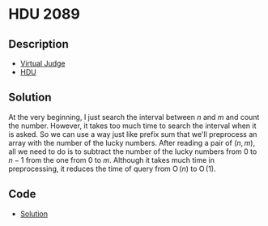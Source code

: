 # HDU 2089

## Description

- [Virtual Judge](https://vjudge.net/problem/HDU-2089)
- [HDU](http://acm.hdu.edu.cn/showproblem.php?pid=2089)

## Solution

At the very beginning, I just search the interval between $n$ and $m$ and count the number. However, it takes too much time to search the interval when it is asked. So we can use a way just like prefix sum that we'll preprocess an array with the number of the lucky numbers. After reading a pair of $(n,m)$, all we need to do is to subtract the number of the lucky numbers from $0$ to $n-1$ from the one from $0$ to $m$. Although it takes much time in preprocessing, it reduces the time of query from $\operatorname{O}(n)$ to $\operatorname{O}(1)$.

## Code

- [Solution](HDU.2089.0.cpp)
